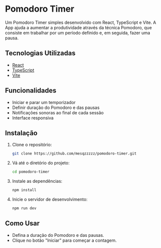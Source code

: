 # Pomodoro Timer

Um Pomodoro Timer simples desenvolvido com React, TypeScript e Vite. A App ajuda a aumentar a produtividade através da técnica Pomodoro, que consiste em trabalhar por um período definido e, em seguida, fazer uma pausa.

## Tecnologias Utilizadas

- [React](https://reactjs.org/)
- [TypeScript](https://www.typescriptlang.org/)
- [Vite](https://vitejs.dev/)

## Funcionalidades

- Iniciar e parar um temporizador
- Definir duração do Pomodoro e das pausas
- Notificações sonoras ao final de cada sessão
- Interface responsiva

## Instalação

1. Clone o repositório:

   ```bash
   git clone https://github.com/mesqzzzzz/pomodoro-timer.git
   ```

2. Vá até o diretório do projeto:

   ```bash
   cd pomodoro-timer
   ```

3. Instale as dependências:

   ```bash
   npm install
   ```

4. Inicie o servidor de desenvolvimento:

   ```bash
   npm run dev
   ```

## Como Usar

- Defina a duração do Pomodoro e das pausas.
- Clique no botão "Iniciar" para começar a contagem.

